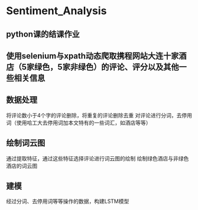 # Sentiment_Analysis
## python课的结课作业

## 使用selenium与xpath动态爬取携程网站大连十家酒店（5家绿色，5家非绿色）的评论、评分以及其他一些相关信息

## 数据处理
将评论数小于4个字的评论删除，将重复的评论删除去重
对评论进行分词，去停用词（使用哈工大去停用词加本文特有的一些词汇，如酒店等等）

## 绘制词云图
通过提取特征，通过这些特征选择评论进行词云图的绘制
绘制绿色酒店与非绿色酒店的词云图

## 建模
经过分词、去停用词等等操作的数据，构建LSTM模型
